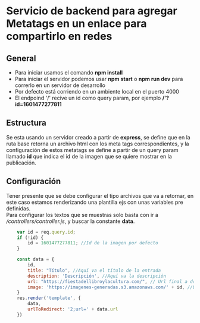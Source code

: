# Servicio de backend para agregar Metatags en un enlace para compartirlo en redes

## General

- Para iniciar usamos el comando **npm install**
- Para iniciar el servidor podemos usar **npm start** o **npm run dev** para correrlo en un servidor de desarrollo
- Por defecto está corriendo en un ambiente local en el puerto 4000
- El endpoind '/' recive un id como query param, por ejemplo **/'?id=1601477277811**

## Estructura

Se esta usando un servidor creado a partir de **express**, 
se define que en la ruta base retorna un archivo html con los meta tags correspondientes, 
y la configuración de estos metatags se define a partir de un query param llamado **id** que indica el id de la imagen que se quiere mostrar en la publicación.

## Configuración

Tener presente que se debe configurar el tipo archivos que va a retornar, en este caso estamos renderizando una plantilla ejs con unas variables pre definidas.
<br>
Para configurar los textos que se muestras solo basta con ir a */controllers/controller.js*, y buscar la constante **data**.

```javascript 
    var id = req.query.id;
    if (!id) {
        id = 1601477277811; //Id de la imagen por defecto
    }

    const data = {
        id,
        title: "Título", //Aquí va el título de la entrada
        description: 'Descripción', //Aquí va la descripción
        url: "https://fiestadellibroylacultura.com/", // Url final a donde redirige despues de abrir
        image: 'https://imagenes-generadas.s3.amazonaws.com/' + id, //Link del servidor donde se esta guradando las imagenes que se van a compartir
    }
    res.render('template', {
        data,
        urlToRedirect: '2;url=' + data.url
    })

```

